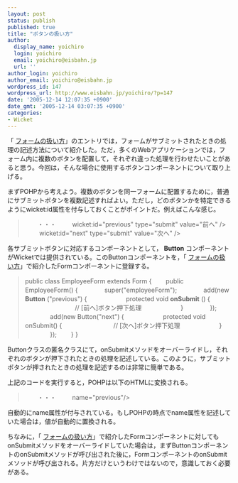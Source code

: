 ```yaml
---
layout: post
status: publish
published: true
title: "ボタンの扱い方"
author:
  display_name: yoichiro
  login: yoichiro
  email: yoichiro@eisbahn.jp
  url: ''
author_login: yoichiro
author_email: yoichiro@eisbahn.jp
wordpress_id: 147
wordpress_url: http://www.eisbahn.jp/yoichiro/?p=147
date: '2005-12-14 12:07:35 +0900'
date_gmt: '2005-12-14 03:07:35 +0900'
categories:
- Wicket
---
```


「
[フォームの扱い方](http://www.eisbahn.jp/yoichiro/2005/12/post_123.html)」のエントリでは，フォームがサブミットされたときの処理の記述方法について紹介した。ただ，多くのWebアプリケーションでは，フォーム内に複数のボタンを配置して，それぞれ違った処理を行わせたいことがあると思う。今回は，そんな場合に使用するボタンコンポーネントについて取り上げる。

まずPOHPから考えよう。複数のボタンを同一フォームに配置するために，普通にサブミットボタンを複数記述すればよい。ただし，どのボタンかを特定できるようにwicket:id属性を付与しておくことがポイントだ。例えばこんな感じ。

>　　・・・
　　
wicket:id="previous" type="submit" value="前へ" />
　　
wicket:id="next" type="submit" value="次へ" />


各サブミットボタンに対応するコンポーネントとして，
**Button**
コンポーネントがWicketでは提供されている。このButtonコンポーネントを，「
[フォームの扱い方](http://www.eisbahn.jp/yoichiro/2005/12/post_123.html)」で紹介したFormコンポーネントに登録する。

>public class EmployeeForm extends Form {
　　public EmployeeForm() {
　　　　super("employeeForm");
　　　　add(new 
**Button**
("previous") {
　　　　　　protected void 
**onSubmit**
() {
　　　　　　　　// [前へ]ボタン押下処理
　　　　　　}
　　　　});
　　　　add(new Button("next") {
　　　　　　protected void onSubmit() {
　　　　　　　　// [次へ]ボタン押下処理
　　　　　　}
　　　　});
　　}
}


Buttonクラスの匿名クラスにて，onSubmitメソッドをオーバーライドし，それぞれのボタンが押下されたときの処理を記述している。このように，サブミットボタンが押されたときの処理を記述するのは非常に簡単である。

上記のコードを実行すると，POHPは以下のHTMLに変換される。

>　　・・・
　　
name="previous"/>
　　


自動的にname属性が付与されている。もしPOHPの時点でname属性を記述していた場合は，値が自動的に置換される。

ちなみに，「
[フォームの扱い方](http://www.eisbahn.jp/yoichiro/2005/12/post_123.html)」で紹介したFormコンポーネントに対してもonSubmitメソッドをオーバーライドしていた場合は，まずButtonコンポーネントのonSubmitメソッドが呼び出された後に，FormコンポーネントのonSubmitメソッドが呼び出される。片方だけというわけではないので，意識しておく必要がある。
